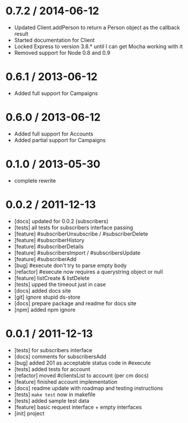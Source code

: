 0.7.2 / 2014-06-12
==================

  * Updated Client.addPerson to return a Person object as the callback result
  * Started documentation for Client
  * Locked Express to version 3.8.* until I can get Mocha working with it
  * Removed support for Node 0.8 and 0.9

0.6.1 / 2013-06-12
==================

  * Added full support for Campaigns

0.6.0 / 2013-06-12
==================

  * Added full support for Accounts
  * Added partial support for Campaigns

0.1.0 / 2013-05-30
==================

  * complete rewrite

0.0.2 / 2011-12-13
==================

  * [docs] updated for 0.0.2 (subscribers)
  * [tests] all tests for subscribers interface passing
  * [feature] #subscriberUnsubscribe / #subscriberDelete
  * [feature] #subscriberHistory
  * [feature] #subscriberDetails
  * [feature] #subscribersImport / #subscribersUpdate
  * [feature] #subscriberAdd
  * [bug] #execute don't try to parse empty body
  * [refactor] #execute now requires a querystring object or null
  * [feature] listCreate & listDelete
  * [tests] upped the timeout just in case
  * [docs] added docs site
  * [git] ignore stupid ds-store
  * [docs] prepare package and readme for docs site
  * [npm] added npm ignore

0.0.1 / 2011-12-13
==================

  * [tests] for subscribers interface
  * [docs] comments for subscribersAdd
  * [bug] added 201 as acceptable status code in #execute
  * [tests] added tests for account
  * [refactor] moved #clientsList to account (per cm docs)
  * [feature] finished account implementation
  * [docs] readme update with roadmap and testing instructions
  * [tests] `make test` now in makefile
  * [tests] added sample test data
  * [feature] basic request interface + empty interfaces
  * [init] project
